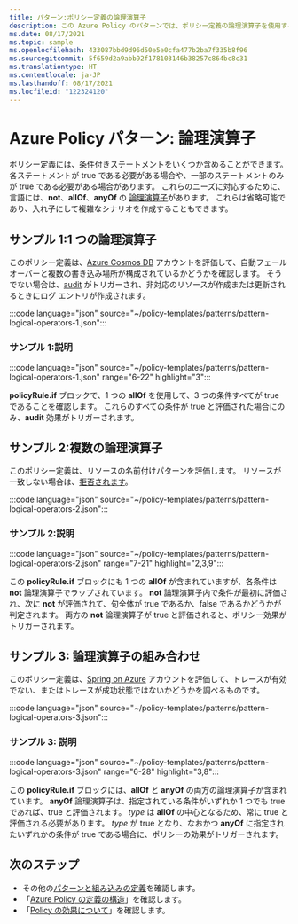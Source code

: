 ```yaml
---
title: パターン:ポリシー定義の論理演算子
description: この Azure Policy のパターンでは、ポリシー定義の論理演算子を使用する方法の例を示します。
ms.date: 08/17/2021
ms.topic: sample
ms.openlocfilehash: 433087bbd9d96d50e5e0cfa477b2ba7f335b8f96
ms.sourcegitcommit: 5f659d2a9abb92f178103146b38257c864bc8c31
ms.translationtype: HT
ms.contentlocale: ja-JP
ms.lasthandoff: 08/17/2021
ms.locfileid: "122324120"
---
```

# <a name="azure-policy-pattern-logical-operators"></a>Azure Policy パターン: 論理演算子

ポリシー定義には、条件付きステートメントをいくつか含めることができます。 各ステートメントが true である必要がある場合や、一部のステートメントのみが true である必要がある場合があります。 これらのニーズに対応するために、言語には、**not**、**allOf**、**anyOf** の [論理演算子](../concepts/definition-structure.md#logical-operators)があります。 これらは省略可能であり、入れ子にして複雑なシナリオを作成することもできます。

## <a name="sample-1-one-logical-operator"></a>サンプル 1:1 つの論理演算子

このポリシー定義は、[Azure Cosmos DB](../../../cosmos-db/introduction.md) アカウントを評価して、自動フェールオーバーと複数の書き込み場所が構成されているかどうかを確認します。 そうでない場合は、[audit](../concepts/effects.md#audit) がトリガーされ、非対応のリソースが作成または更新されるときにログ エントリが作成されます。

:::code language="json" source="~/policy-templates/patterns/pattern-logical-operators-1.json":::

### <a name="sample-1-explanation"></a>サンプル 1:説明

:::code language="json" source="~/policy-templates/patterns/pattern-logical-operators-1.json" range="6-22" highlight="3":::

**policyRule.if** ブロックで、1 つの **allOf** を使用して、3 つの条件すべてが true であることを確認します。
これらのすべての条件が true と評価された場合にのみ、**audit** 効果がトリガーされます。

## <a name="sample-2-multiple-logical-operators"></a>サンプル 2:複数の論理演算子

このポリシー定義は、リソースの名前付けパターンを評価します。 リソースが一致しない場合は、[拒否されます](../concepts/effects.md#deny)。

:::code language="json" source="~/policy-templates/patterns/pattern-logical-operators-2.json":::

### <a name="sample-2-explanation"></a>サンプル 2:説明

:::code language="json" source="~/policy-templates/patterns/pattern-logical-operators-2.json" range="7-21" highlight="2,3,9":::

この **policyRule.if** ブロックにも 1 つの **allOf** が含まれていますが、各条件は **not** 論理演算子でラップされています。 **not** 論理演算子内で条件が最初に評価され、次に **not** が評価されて、句全体が true であるか、false であるかどうかが判定されます。 両方の **not** 論理演算子が true と評価されると、ポリシー効果がトリガーされます。

## <a name="sample-3-combining-logical-operators"></a>サンプル 3: 論理演算子の組み合わせ

このポリシー定義は、[Spring on Azure](/azure/developer/java/spring-framework) アカウントを評価して、トレースが有効でない、またはトレースが成功状態ではないかどうかを調べるものです。

:::code language="json" source="~/policy-templates/patterns/pattern-logical-operators-3.json":::

### <a name="sample-3-explanation"></a>サンプル 3: 説明

:::code language="json" source="~/policy-templates/patterns/pattern-logical-operators-3.json" range="6-28" highlight="3,8":::

この **policyRule.if** ブロックには、**allOf** と **anyOf** の両方の論理演算子が含まれています。 **anyOf** 論理演算子は、指定されている条件がいずれか 1 つでも true であれば、true と評価されます。 _type_ は **allOf** の中心となるため、常に true と評価される必要があります。 _type_ が true となり、なおかつ **anyOf** に指定されたいずれかの条件が true である場合に、ポリシーの効果がトリガーされます。

## <a name="next-steps"></a>次のステップ

- その他の[パターンと組み込みの定義](./index.md)を確認します。
- 「[Azure Policy の定義の構造](../concepts/definition-structure.md)」を確認します。
- 「[Policy の効果について](../concepts/effects.md)」を確認します。
